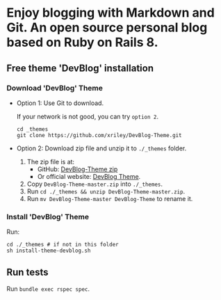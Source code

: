 # Enjoy blogging with Markdown and Git. An open source personal blog based on Ruby on Rails 8.

## Free theme 'DevBlog' installation

### Download 'DevBlog' Theme

- Option 1: Use Git to download.

    If your network is not good, you can try `option 2`.

    ```shell
    cd _themes
    git clone https://github.com/xriley/DevBlog-Theme.git
    ```

- Option 2: Download zip file and unzip it to `./_themes` folder.
    1. The zip file is at:
        - GitHub: [DevBlog-Theme zip](https://github.com/xriley/DevBlog-Theme/archive/refs/heads/master.zip)
        - Or official website: [DevBlog Theme](https://themes.3rdwavemedia.com/bootstrap-templates/personal/devblog-free-bootstrap-5-blog-template-for-developers/).
    2. Copy `DevBlog-Theme-master.zip` into `./_themes`.
    3. Run `cd ./_themes && unzip DevBlog-Theme-master.zip`.
    4. Run `mv DevBlog-Theme-master DevBlog-Theme` to rename it.

### Install 'DevBlog' Theme

Run:

```shell
cd ./_themes # if not in this folder
sh install-theme-devblog.sh
```

## Run tests

Run `bundle exec rspec spec`.
